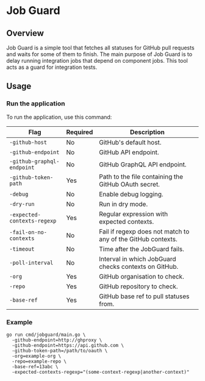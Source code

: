 # Job Guard 

## Overview

Job Guard is a simple tool that fetches all statuses for GitHub pull requests and waits for some of them to finish.
The main purpose of Job Guard is to delay running integration jobs that depend on component jobs. This tool acts as a guard for integration tests.

## Usage

### Run the application

To run the application, use this command:

|Flag|Required|Description|
|---|---|---|
|`-github-host`| No | GitHub's default host.|
|`-github-endpoint`| No | GitHub API endpoint.|
|`-github-graphql-endpoint`| No | GitHub GraphQL API endpoint.|
|`-github-token-path`|Yes|Path to the file containing the GitHub OAuth secret.|
|`-debug`|No|Enable debug logging.|
|`-dry-run`|No|Run in dry mode.|
|`-expected-contexts-regexp`|Yes|Regular expression with expected contexts.|
|`-fail-on-no-contexts`|No|Fail if regexp does not match to any of the GitHub contexts.|
|`-timeout`|No|Time after the JobGuard fails.|
|`-poll-interval`|No|Interval in which JobGuard checks contexts on GitHub.|
|`-org`|Yes|GitHub organisation to check.|
|`-repo`|Yes|GitHub repository to check.|
|`-base-ref`|Yes|GitHub base ref to pull statuses from.|

### Example
```shell
go run cmd/jobguard/main.go \
  -github-endpoint=http://ghproxy \
  -github-endpoint=https://api.github.com \
  -github-token-path=/path/to/oauth \
  -org=example-org \
  -repo=example-repo \
  -base-ref=13abc \
  -expected-contexts-regexp="(some-context-regexp|another-context)"
```
